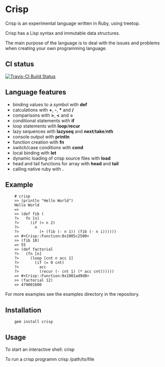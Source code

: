 # Crisp

Crisp is an experimental language written in Ruby, using treetop.

Crisp has a Lisp syntax and immutable data structures.

The main purpose of the language is to deal with the issues and problems when creating your own programming language.

## CI status

[![Travis-CI Build Status](https://secure.travis-ci.org/mgsnova/crisp.png)](https://secure.travis-ci.org/mgsnova/crisp)

## Language features

 *   binding values to a symbol with **def**
 *   calculations with **+**, **-**, __*__ and __/__
 *   comparisons with **>**, **<** and **=**
 *   conditional statements with **if**
 *   loop statements with **loop**/**recur**
 *   lazy sequences with **lazyseq** and **next**/**take**/**nth**
 *   console output with **println**
 *   function creation with **fn**
 *   switch/case conditions with **cond**
 *   local binding with **let**
 *   dynamic loading of crisp source files with **load**
 *   head and tail functions for array with **head** and **tail**
 *   calling native ruby with **.**

## Example

        # crisp
        >> (println "Hello World")
        Hello World
        =>
        >> (def fib (
        ?>   fn [n]
        ?>     (if (< n 2)
        ?>       n
        ?>         (+ (fib (- n 1)) (fib (- n i))))))
        => #<Crisp::Function:0x1005c2500>
        >> (fib 10)
        => 55
        >> (def factorial
        ?>   (fn [n]
        ?>     (loop [cnt n acc 1]
        ?>       (if (= 0 cnt)
        ?>         acc
        ?>         (recur (- cnt 1) (* acc cnt))))))
        => #<Crisp::Function:0x1001ad9d8>
        >> (factorial 12)
        => 479001600

For more examples see the examples directory in the repository.

## Installation

        gem install crisp

## Usage

To start an interactive shell:
        crisp

To run a crisp programm
        crisp /path/to/file
